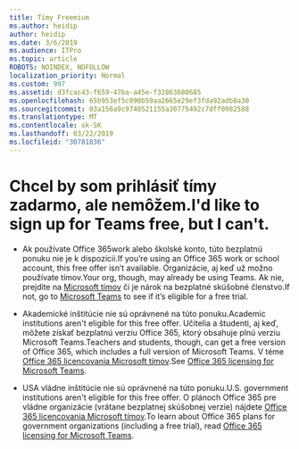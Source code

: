 ```yaml
---
title: Tímy Freemium
ms.author: heidip
author: heidip
ms.date: 3/6/2019
ms.audience: ITPro
ms.topic: article
ROBOTS: NOINDEX, NOFOLLOW
localization_priority: Normal
ms.custom: 997
ms.assetid: d3fcac43-f659-47ba-a45e-f32863680685
ms.openlocfilehash: 65b953ef5c090b59aa2665e29ef3fda92adb8a30
ms.sourcegitcommit: 03a156a9c9740521155a30775492c7dff0982588
ms.translationtype: MT
ms.contentlocale: sk-SK
ms.lasthandoff: 03/22/2019
ms.locfileid: "30781836"
---
```

# <a name="id-like-to-sign-up-for-teams-free-but-i-cant"></a><span data-ttu-id="e66c8-102">Chcel by som prihlásiť tímy zadarmo, ale nemôžem.</span><span class="sxs-lookup"><span data-stu-id="e66c8-102">I'd like to sign up for Teams free, but I can't.</span></span>

- <span data-ttu-id="e66c8-103">Ak používate Office 365work alebo školské konto, túto bezplatnú ponuku nie je k dispozícii.</span><span class="sxs-lookup"><span data-stu-id="e66c8-103">If you’re using an Office 365 work or school account, this free offer isn’t available.</span></span> <span data-ttu-id="e66c8-104">Organizácie, aj keď už možno používate tímov.</span><span class="sxs-lookup"><span data-stu-id="e66c8-104">Your org, though, may already be using Teams.</span></span> <span data-ttu-id="e66c8-105">Ak nie, prejdite na [Microsoft tímov](https://products.office.com/en-us/microsoft-teams/group-chat-software) či je nárok na bezplatné skúšobné členstvo.</span><span class="sxs-lookup"><span data-stu-id="e66c8-105">If not, go to [Microsoft Teams](https://products.office.com/en-us/microsoft-teams/group-chat-software) to see if it’s eligible for a free trial.</span></span>

- <span data-ttu-id="e66c8-106">Akademické inštitúcie nie sú oprávnené na túto ponuku.</span><span class="sxs-lookup"><span data-stu-id="e66c8-106">Academic institutions aren't eligible for this free offer.</span></span> <span data-ttu-id="e66c8-107">Učitelia a študenti, aj keď, môžete získať bezplatnú verziu Office 365, ktorý obsahuje plnú verziu Microsoft Teams.</span><span class="sxs-lookup"><span data-stu-id="e66c8-107">Teachers and students, though, can get a free version of Office 365, which includes a full version of Microsoft Teams.</span></span> <span data-ttu-id="e66c8-108">V téme [Office 365 licencovania Microsoft tímov](https://docs.microsoft.com/microsoftteams/office-365-licensing).</span><span class="sxs-lookup"><span data-stu-id="e66c8-108">See [Office 365 licensing for Microsoft Teams](https://docs.microsoft.com/microsoftteams/office-365-licensing).</span></span>

- <span data-ttu-id="e66c8-109">USA vládne inštitúcie nie sú oprávnené na túto ponuku.</span><span class="sxs-lookup"><span data-stu-id="e66c8-109">U.S. government institutions aren't eligible for this free offer.</span></span> <span data-ttu-id="e66c8-110">O plánoch Office 365 pre vládne organizácie (vrátane bezplatnej skúšobnej verzie) nájdete [Office 365 licencovania Microsoft tímov](https://docs.microsoft.com/microsoftteams/office-365-licensing).</span><span class="sxs-lookup"><span data-stu-id="e66c8-110">To learn about Office 365 plans for government organizations (including a free trial), read [Office 365 licensing for Microsoft Teams](https://docs.microsoft.com/microsoftteams/office-365-licensing).</span></span>


